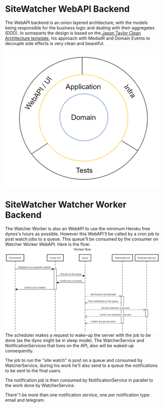 ﻿# SiteWatcher WebAPI Backend
The WebAPI backend is an onion layered architecture, with the models being responsible for the business logic and dealing with their aggregates (DDD).
In someparts the design is based on the[ Jason Taylor Clean Architecture template](https://github.com/jasontaylordev/CleanArchitecture " Jason Taylor Clean Architecture template"), his approach with MediatR and Domain Events to decouple side effects is very clean and beautiful.

[![](https://raw.githubusercontent.com/xilapa/SiteWatcher/main/docs/webapi-backend-architecture.png)](https://raw.githubusercontent.com/xilapa/SiteWatcher/main/docs/webapi-backend-architecture.png)

# SiteWatcher Watcher Worker Backend
The Watcher Worker is also an WebAPI to use the minimum Heroku free dynos's hours as possible. However this WebAPI'll be called by a cron job to post watch jobs to a queue. This queue'll be consumed by the consumer on Watcher Worker WebAPI.
Here is the flow:
[![](https://raw.githubusercontent.com/xilapa/SiteWatcher/main/docs/watcher-worker-flow.png)](https://raw.githubusercontent.com/xilapa/SiteWatcher/main/docs/watcher-worker-flow.png)
The scheduler makes a request to wake-up the server with the job to be done (as the dyno might be in sleep mode). The WatcherService and NotificationServices that lives on the API, also will be waked-up consequently.

The job to run the "site watch" is post on a queue and consumed by WatcherService, during his work he'll also send to a queue the notifications to be sent to the final users.

The notification job is then consumed by NotificationService in parallel to the work done by WatcherService.

There''l be more than one notification service, one per notification type: email and telegram.

